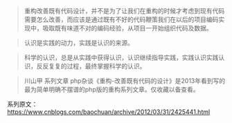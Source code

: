 > 重构改善既有代码设计，并不是为了让我们在重构的时候才考虑到现有代码需要怎么改善，而应该是通过既有不好的代码鞭策我们在以后的项目编码实现中，吸取既有味道不对的编码经验，从项目一开始组织代码及数据。

> 认识是实践的动力，实践是认识的来源。

> 科学的认识，总是从实践中获得认识，认识继续指导实践，实践认识实践认识，反反复复的过程，最终掌握科学的认识。

> 川山甲 系列文章 php杂谈《重构-改善既有代码的设计》是2013年看到写的最为简单明确不摆谱的php版的重构系列文章。仅收藏以备查看。

系列原文：https://www.cnblogs.com/baochuan/archive/2012/03/31/2425441.html

